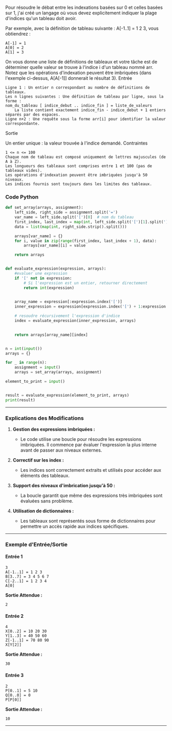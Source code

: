 
Pour résoudre le débat entre les indexations basées sur 0 et celles basées sur 1, j'ai créé un langage où vous devez explicitement indiquer la plage d'indices qu'un tableau doit avoir.

Par exemple, avec la définition de tableau suivante : A[-1..1] = 1 2 3, vous obtiendrez :

    A[-1] = 1
    A[0] = 2
    A[1] = 3

On vous donne une liste de définitions de tableaux et votre tâche est de déterminer quelle valeur se trouve à l'indice i d'un tableau nommé arr. Notez que les opérations d'indexation peuvent être imbriquées (dans l'exemple ci-dessus, A[A[-1]] donnerait le résultat 3).
Entrée

    Ligne 1 : Un entier n correspondant au nombre de définitions de tableaux.
    Les n lignes suivantes : Une définition de tableau par ligne, sous la forme :
    nom_du_tableau [ indice_debut .. indice_fin ] = liste_de_valeurs
        La liste contient exactement indice_fin - indice_debut + 1 entiers séparés par des espaces.
    Ligne n+2 : Une requête sous la forme arr[i] pour identifier la valeur correspondante.

Sortie

Un entier unique : la valeur trouvée à l'indice demandé.
Contraintes

    1 <= n <= 100
    Chaque nom de tableau est composé uniquement de lettres majuscules (de A à Z).
    Les longueurs des tableaux sont comprises entre 1 et 100 (pas de tableaux vides).
    Les opérations d'indexation peuvent être imbriquées jusqu'à 50 niveaux.
    Les indices fournis sont toujours dans les limites des tableaux.

### Code Python 

```python
def set_array(arrays, assignment):
    left_side, right_side = assignment.split('=')
    var_name = left_side.split('[')[0]  # nom du tableau
    first_index, last_index = map(int, left_side.split('[')[1].split(']')[0].split('..'))  # Indices
    data = list(map(int, right_side.strip().split()))  

    arrays[var_name] = {}  
    for i, value in zip(range(first_index, last_index + 1), data):
        arrays[var_name][i] = value 

    return arrays


def evaluate_expression(expression, arrays):
    #evaluer une expression
    if '[' not in expression:
        # Si l'expression est un entier, retourner directement
        return int(expression)

    
    array_name = expression[:expression.index('[')]
    inner_expression = expression[expression.index('[') + 1:expression.rindex(']')]

    # resoudre récursivement l'expression d'indice
    index = evaluate_expression(inner_expression, arrays)

  
    return arrays[array_name][index]


n = int(input())
arrays = {}

for _ in range(n):
    assignment = input()
    arrays = set_array(arrays, assignment)

element_to_print = input()


result = evaluate_expression(element_to_print, arrays)
print(result)

```

---

### Explications des Modifications

1. **Gestion des expressions imbriquées :**
   - Le code utilise une boucle pour résoudre les expressions imbriquées. Il commence par évaluer l'expression la plus interne avant de passer aux niveaux externes.

2. **Correctif sur les index :**
   - Les indices sont correctement extraits et utilisés pour accéder aux éléments des tableaux.

3. **Support des niveaux d'imbrication jusqu'à 50 :**
   - La boucle garantit que même des expressions très imbriquées sont évaluées sans problème.

4. **Utilisation de dictionnaires :**
   - Les tableaux sont représentés sous forme de dictionnaires pour permettre un accès rapide aux indices spécifiques.

---

### Exemple d'Entrée/Sortie

#### Entrée 1
```
3
A[-1..1] = 1 2 3
B[3..7] = 3 4 5 6 7
C[-2..1] = 1 2 3 4
A[0]
```

**Sortie Attendue :**
```
2
```

#### Entrée 2
```
4
X[0..2] = 10 20 30
Y[1..3] = 40 50 60
Z[-1..1] = 70 80 90
X[Y[2]]
```

**Sortie Attendue :**
```
30
```

#### Entrée 3
```
2
P[0..1] = 5 10
Q[0..0] = 0
P[P[0]]
```

**Sortie Attendue :**
```
10
```

---

